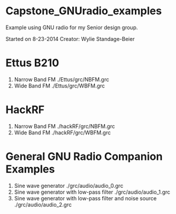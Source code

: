Capstone_GNUradio_examples
==========================

Example using GNU radio for my Senior design group.

Started on 8-23-2014
Creator: Wylie Standage-Beier


Ettus B210
==========
1. Narrow Band FM ./Ettus/grc/NBFM.grc
2. Wide Band FM ./Ettus/grc/WBFM.grc

HackRF
======
1. Narrow Band FM ./hackRF/grc/NBFM.grc
2. Wide Band FM ./hackRF/grc/WBFM.grc

General GNU Radio Companion Examples
====================================
1. Sine wave generator ./grc/audio/audio_0.grc
2. Sine wave generator with low-pass filter ./grc/audio/audio_1.grc
1. Sine wave generator with low-pass filter and noise source ./grc/audio/audio_2.grc
